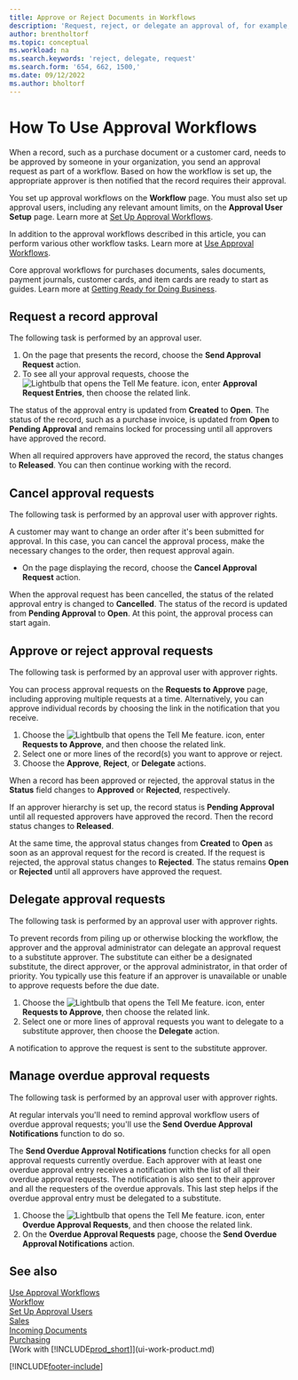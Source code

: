 ```yaml
---
title: Approve or Reject Documents in Workflows
description: 'Request, reject, or delegate an approval of, for example, a purchase or sales document, as part of a workflow.'
author: brentholtorf
ms.topic: conceptual
ms.workload: na
ms.search.keywords: 'reject, delegate, request'
ms.search.form: '654, 662, 1500,'
ms.date: 09/12/2022
ms.author: bholtorf
---
```

# <a name="how-to-use-approval-workflows"></a>How To Use Approval Workflows

When a record, such as a purchase document or a customer card, needs to be approved by someone in your organization, you send an approval request as part of a workflow. Based on how the workflow is set up, the appropriate approver is then notified that the record requires their approval.

You set up approval workflows on the **Workflow** page. You must also set up approval users, including any relevant amount limits, on the **Approval User Setup** page. Learn more at [Set Up Approval Workflows](across-set-up-workflows.md).  

In addition to the approval workflows described in this article, you can perform various other workflow tasks. Learn more at [Use Approval Workflows](across-use-workflows.md).

Core approval workflows for purchases documents, sales documents, payment journals, customer cards, and item cards are ready to start as guides. Learn more at [Getting Ready for Doing Business](ui-get-ready-business.md).

## <a name="request-a-record-approval"></a>Request a record approval

The following task is performed by an approval user.

1. On the page that presents the record, choose the **Send Approval Request** action.
2. To see all your approval requests, choose the ![Lightbulb that opens the Tell Me feature.](media/ui-search/search_small.png "Tell me what you want to do") icon, enter **Approval Request Entries**, then choose the related link.  

The status of the approval entry is updated from **Created** to **Open**. The status of the record, such as a purchase invoice, is updated from **Open** to **Pending Approval** and remains locked for processing until all approvers have approved the record.

When all required approvers have approved the record, the status changes to **Released**. You can then continue working with the record.

## <a name="cancel-approval-requests"></a>Cancel approval requests

The following task is performed by an approval user with approver rights.

A customer may want to change an order after it's been submitted for approval. In this case, you can cancel the approval process, make the necessary changes to the order, then request approval again.

- On the page displaying the record, choose the **Cancel Approval Request** action.

When the approval request has been cancelled, the status of the related approval entry is changed to **Cancelled**. The status of the record is updated from **Pending Approval** to **Open**. At this point, the approval process can start again.

## <a name="approve-or-reject-approval-requests"></a>Approve or reject approval requests

The following task is performed by an approval user with approver rights.

You can process approval requests on the **Requests to Approve** page, including approving multiple requests at a time. Alternatively, you can approve individual records by choosing the link in the notification that you receive.

1. Choose the ![Lightbulb that opens the Tell Me feature.](media/ui-search/search_small.png "Tell me what you want to do") icon, enter **Requests to Approve**, and then choose the related link.
2. Select one or more lines of the record(s) you want to approve or reject.
3. Choose the **Approve**, **Reject**, or **Delegate** actions.

When a record has been approved or rejected, the approval status in the **Status** field changes to **Approved** or **Rejected**, respectively.

If an approver hierarchy is set up, the record status is **Pending Approval** until all requested approvers have approved the record. Then the record status changes to **Released**.

At the same time, the approval status changes from **Created** to **Open** as soon as an approval request for the record is created. If the request is rejected, the approval status changes to **Rejected**. The status remains **Open** or **Rejected** until all approvers have approved the request.

## <a name="delegate-approval-requests"></a>Delegate approval requests

The following task is performed by an approval user with approver rights.

To prevent records from piling up or otherwise blocking the workflow, the approver and the approval administrator can delegate an approval request to a substitute approver. The substitute can either be a designated substitute, the direct approver, or the approval administrator, in that order of priority. You typically use this feature if an approver is unavailable or unable to approve requests before the due date.

1. Choose the ![Lightbulb that opens the Tell Me feature.](media/ui-search/search_small.png "Tell me what you want to do") icon, enter **Requests to Approve**, then choose the related link.
2. Select one or more lines of approval requests you want to delegate to a substitute approver, then choose the **Delegate** action.

A notification to approve the request is sent to the substitute approver.

## <a name="manage-overdue-approval-requests"></a>Manage overdue approval requests

The following task is performed by an approval user with approver rights.

At regular intervals you'll need to remind approval workflow users of overdue approval requests; you'll use the **Send Overdue Approval Notifications** function to do so.

The **Send Overdue Approval Notifications** function checks for all open approval requests currently overdue. Each approver with at least one overdue approval entry receives a notification with the list of all their overdue approval requests. The notification is also sent to their approver and all the requesters of the overdue approvals. This last step helps if the overdue approval entry must be delegated to a substitute.

1. Choose the ![Lightbulb that opens the Tell Me feature.](media/ui-search/search_small.png "Tell me what you want to do") icon, enter **Overdue Approval Requests**, and then choose the related link.
2. On the **Overdue Approval Requests** page, choose the **Send Overdue Approval Notifications** action.

## <a name="see-also"></a>See also

[Use Approval Workflows](across-use-workflows.md)  
[Workflow](across-workflow.md)  
[Set Up Approval Users](across-how-to-set-up-approval-users.md)  
[Sales](sales-manage-sales.md)  
[Incoming Documents](across-income-documents.md)  
[Purchasing](purchasing-manage-purchasing.md)  
[Work with [!INCLUDE[prod_short](includes/prod_short.md)]](ui-work-product.md)  

[!INCLUDE[footer-include](includes/footer-banner.md)]
